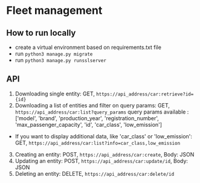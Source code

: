 # Fleet management

## How to run locally
- create a virtual environment based on requirements.txt file
- run `python3 manage.py migrate`
- run `python3 manage.py runsslserver`

## API

1. Downloading single entity:
GET, `https://api_address/car:retrieve?id={id}`
2. Downloading a list of entities and filter on query params:
GET, `https://api_address/car:list?query_params`
query params available : ['model', 'brand', 'production_year', 'registration_number', 'max_passenger_capacity', 'id', 'car_class', 'low_emission']
- If you want to display additional data, like 'car_class' or 'low_emission':
GET, `https://api_address/car:list?info=car_class,low_emission`
3. Creating an entity:
POST, `https://api_address/car:create`, Body: JSON 
4. Updating an entity:
POST, `https://api_address/car:update/id`, Body: JSON 
5. Deleting an entity:
DELETE, `https://api_address/car:delete/id`

